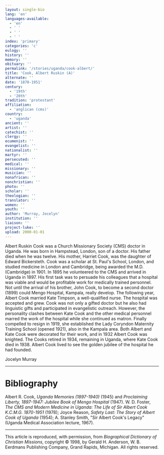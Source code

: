 ```yaml
---
layout: single-bio
lang: 'en'
languages-available:
  - 'en'
  - ' '
  - ' '
  - ' '
index: 'primary'
categories: 'c'
eulogy: ''
history: ''
memory: ''
obituary: ''
permalink: '/stories/uganda/cook-albert/'
title: 'Cook, Albert Ruskin (A)'
alternate: ''
date: '1870-1951'
century:
  - '19th'
  - '20th'
tradition: 'protestant'
affiliation:
  - 'anglican (cms)'
country:
  - 'uganda'
ancient: ''
artist: ''
catechist: ''
clergy: ''
ecumenist: ''
evangelist: ''
nationalist: ''
martyr: ''
persecuted: ''
medical: ''
missionary: ''
musician: ''
nonafrican: ''
nonchristian: ''
photo: ''
scholar: ''
theologian: ''
translator: ''
women: ''
youth: ''
author: 'Murray, Jocelyn'
institution: ''
liaison: ''
project-luke: ''
upload: 2000-01-01
---
```



Albert Ruskin Cook was a Church Missionary Society (CMS) doctor in Uganda. He was born in Hampstead, London, son of a doctor. His father died when he was twelve. His mother, Harriet Cook, was the daughter of Edward Bickersteth. Cook was a scholar at St. Paul's School, London, and studied medicine in London and Cambridge, being awarded the M.D. (Cambridge) in 1901. In 1895 he volunteered to the CMS and arrived in Uganda in 1897. His first task was to persuade his colleagues that a hospital was viable and would be profitable work for medically trained personnel. Not until the arrival of his brother, John Cook, to become a second doctor (1899) could Mengo Hospital, Kampala, really develop. The following year, Albert Cook married Kate Timpson, a well-qualified nurse. The hospital was accepted and grew. Cook was not only a gifted doctor but he also had linguistic gifts and participated in evangelistic outreach. However, the personality clashes between Kate Cook and the other medical personnel marred the work of the hospital while she continued as matron. Finally compelled to resign in 1919, she established the Lady Coryndon Maternity Training School (opened 1921), also in the Kampala area. Both Albert and Kate Cook were decorated for their work, and in 1932 Albert Cook was knighted. The Cooks retired in 1934, remaining in Uganda, where Kate Cook died in 1938. Albert Cook lived to see the golden jubilee of the hospital he had founded.

Jocelyn Murray

---

# Bibliography

Albert R. Cook, *Uganda Memories (1897-1940)* (1945) and *Proclaiming Liberty, 1897-1947: Jubilee Book of Mengo Hospital* (1947). W. D. Foster, *The CMS and Modern Medicine in Uganda: The Life of Sir Albert Cook K.C.M.G. 1870-1951* (1978); Joyce Reason, *Safety Last: The Story of Albert Cook of Uganda* (1954); A. Stanley Smith, "Sir Albert Cook's Legacy" (Uganda Medical Association lecture, 1967).

---

This article is reproduced, with permission, from *Biographical Dictionary of Christian Missions*, copyright © 1998, by Gerald H. Anderson, W. B. Eerdmans Publishing Company, Grand Rapids, Michigan. All rights reserved.